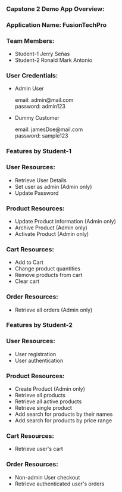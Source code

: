 <h3>Capstone 2 Demo App Overview:</h3>
<h3>Application Name: FusionTechPro</h3>

<h3>Team Members:</h3>
<ul>
	<li>Student-1 Jerry Señas</li>
	<li>Student-2 Ronald Mark Antonio</li>
</ul>

<h3>User Credentials:</h3>
<ul>
	<li>Admin User</li>
	<p>email: admin@mail.com<br>password: admin123</p>
	<li>Dummy Customer</li>
	<p>email: jamesDoe@mail.com<br>password: sample123</p>
</ul>

<h3>Features by Student-1</h3>
<h3>User Resources:</h3> 
<ul>
	<li>Retrieve User Details</li>
	<li>Set user as admin (Admin only)</li>
	<li>Update Password</li>
</ul>
<h3>Product Resources:</h3>
<ul>
	<li>Update Product information (Admin only)</li>
	<li>Archive Product (Admin only)</li>
	<li>Activate Product (Admin only)</li>
</ul>
<h3>Cart Resources:</h3>
<ul>
	<li>Add to Cart</li>
	<li>Change product quantities</li>
	<li>Remove products from cart</li>
	<li>Clear cart</li>
</ul>
<h3>Order Resources:</h3>
<ul>
	<li>Retrieve all orders (Admin only)</li>
</ul>

<h3>Features by Student-2</h3>
<h3>User Resources:</h3>
<ul>
	<li>User registration</li>
	<li>User authentication</li>
</ul>
<h3>Product Resources:</h3>
<ul>
	<li>Create Product (Admin only)</li>
	<li>Retrieve all products</li>
	<li>Retrieve all active products</li>
	<li>Retrieve single product</li>
	<li>Add search for products by their names</li>
	<li>Add search for products by price range</li>
</ul>
<h3>Cart Resources:</h3>
<ul>
	<li>Retrieve user's cart</li>
</ul>
<h3>Order Resources:</h3>
<ul>
	<li>Non-admin User checkout</li>
	<li>Retrieve authenticated user's orders</li>
</ul>
